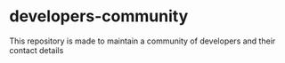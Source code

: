 # developers-community
This repository is made to maintain a community of developers and their contact details
